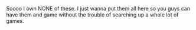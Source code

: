 Soooo I own NONE of these. I just wanna put them all here so you guys can have them and game without the trouble of searching up a whole lot of games.
